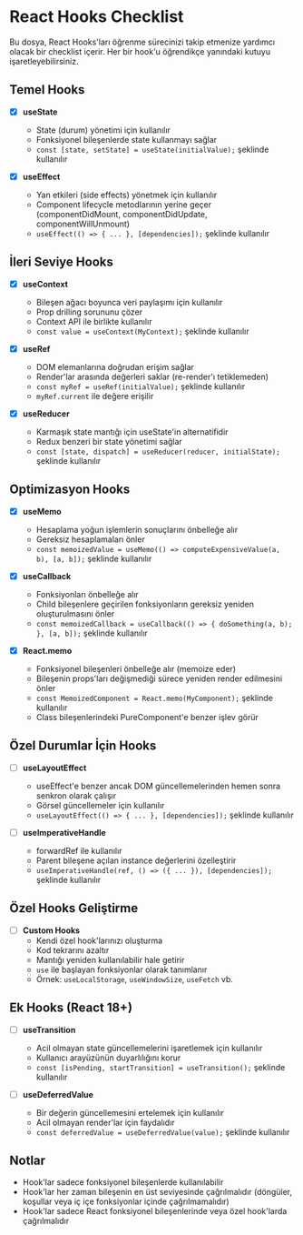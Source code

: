 # React Hooks Checklist

Bu dosya, React Hooks'ları öğrenme sürecinizi takip etmenize yardımcı olacak bir checklist içerir. Her bir hook'u öğrendikçe yanındaki kutuyu işaretleyebilirsiniz.

## Temel Hooks

- [x] **useState**
  - State (durum) yönetimi için kullanılır
  - Fonksiyonel bileşenlerde state kullanmayı sağlar
  - `const [state, setState] = useState(initialValue);` şeklinde kullanılır

- [x] **useEffect**
  - Yan etkileri (side effects) yönetmek için kullanılır
  - Component lifecycle metodlarının yerine geçer (componentDidMount, componentDidUpdate, componentWillUnmount)
  - `useEffect(() => { ... }, [dependencies]);` şeklinde kullanılır

## İleri Seviye Hooks

- [x] **useContext**
  - Bileşen ağacı boyunca veri paylaşımı için kullanılır
  - Prop drilling sorununu çözer
  - Context API ile birlikte kullanılır
  - `const value = useContext(MyContext);` şeklinde kullanılır

- [x] **useRef**
  - DOM elemanlarına doğrudan erişim sağlar
  - Render'lar arasında değerleri saklar (re-render'ı tetiklemeden)
  - `const myRef = useRef(initialValue);` şeklinde kullanılır
  - `myRef.current` ile değere erişilir

- [x] **useReducer**
  - Karmaşık state mantığı için useState'in alternatifidir
  - Redux benzeri bir state yönetimi sağlar
  - `const [state, dispatch] = useReducer(reducer, initialState);` şeklinde kullanılır

## Optimizasyon Hooks

- [x] **useMemo**
  - Hesaplama yoğun işlemlerin sonuçlarını önbelleğe alır
  - Gereksiz hesaplamaları önler
  - `const memoizedValue = useMemo(() => computeExpensiveValue(a, b), [a, b]);` şeklinde kullanılır

- [x] **useCallback**
  - Fonksiyonları önbelleğe alır
  - Child bileşenlere geçirilen fonksiyonların gereksiz yeniden oluşturulmasını önler
  - `const memoizedCallback = useCallback(() => { doSomething(a, b); }, [a, b]);` şeklinde kullanılır

- [x] **React.memo**
  - Fonksiyonel bileşenleri önbelleğe alır (memoize eder)
  - Bileşenin props'ları değişmediği sürece yeniden render edilmesini önler
  - `const MemoizedComponent = React.memo(MyComponent);` şeklinde kullanılır
  - Class bileşenlerindeki PureComponent'e benzer işlev görür

## Özel Durumlar İçin Hooks

- [ ] **useLayoutEffect**
  - useEffect'e benzer ancak DOM güncellemelerinden hemen sonra senkron olarak çalışır
  - Görsel güncellemeler için kullanılır
  - `useLayoutEffect(() => { ... }, [dependencies]);` şeklinde kullanılır

- [ ] **useImperativeHandle**
  - forwardRef ile kullanılır
  - Parent bileşene açılan instance değerlerini özelleştirir
  - `useImperativeHandle(ref, () => ({ ... }), [dependencies]);` şeklinde kullanılır

## Özel Hooks Geliştirme

- [ ] **Custom Hooks**
  - Kendi özel hook'larınızı oluşturma
  - Kod tekrarını azaltır
  - Mantığı yeniden kullanılabilir hale getirir
  - `use` ile başlayan fonksiyonlar olarak tanımlanır
  - Örnek: `useLocalStorage`, `useWindowSize`, `useFetch` vb.

## Ek Hooks (React 18+)

- [ ] **useTransition**
  - Acil olmayan state güncellemelerini işaretlemek için kullanılır
  - Kullanıcı arayüzünün duyarlılığını korur
  - `const [isPending, startTransition] = useTransition();` şeklinde kullanılır

- [ ] **useDeferredValue**
  - Bir değerin güncellemesini ertelemek için kullanılır
  - Acil olmayan render'lar için faydalıdır
  - `const deferredValue = useDeferredValue(value);` şeklinde kullanılır

## Notlar

- Hook'lar sadece fonksiyonel bileşenlerde kullanılabilir
- Hook'lar her zaman bileşenin en üst seviyesinde çağrılmalıdır (döngüler, koşullar veya iç içe fonksiyonlar içinde çağrılmamalıdır)
- Hook'lar sadece React fonksiyonel bileşenlerinde veya özel hook'larda çağrılmalıdır 